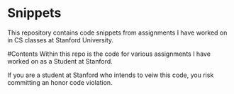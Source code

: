 # Snippets
This repository contains code snippets from assignments I have worked on in CS classes at Stanford University.

#Contents 
Within this repo is the code for various assignments I have worked on as a Student at Stanford. 

If you are a student at Stanford who intends to veiw this code, you risk committing an honor code violation.


